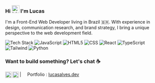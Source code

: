 ### Hi <img src="https://user-images.githubusercontent.com/1303154/88677602-1635ba80-d120-11ea-84d8-d263ba5fc3c0.gif" width="24px" alt="hi"> I'm Lucas

I'm a Front-End Web Developer living in Brazil 🇧🇷. With experience in design, communication research, and brand strategy, I bring a unique perspective to the web development field.

![Tech Stack](https://img.shields.io/static/v1?label=&message=Tech%20Stack:&color=111&style=flat-square)
![JavaScript](https://img.shields.io/static/v1?logo=javascript&label=&message=JavaScript&color=36465D&logoColor=AAA&style=flat-square&link=)
![HTML5](https://img.shields.io/badge/HTML-36465D?&style=flat-square&logo=css3&logoColor=AAA&link=)
![CSS](https://img.shields.io/badge/CSS-36465D?&style=flat-square&logo=css3&logoColor=AAA&link=)
![React](https://img.shields.io/static/v1?logo=react&label=&message=React&color=36465D&logoColor=AAA&style=flat-square&link=)
![TypeScript](https://img.shields.io/static/v1?logo=typescript&label=&message=TypeScript&color=36465D&logoColor=AAA&style=flat-square&link=)
![Tailwind](https://img.shields.io/static/v1?logo=tailwind-css&label=&message=Tailwind&color=36465D&logoColor=AAA&style=flat-square&link=)
![Python](https://img.shields.io/static/v1?logo=python&label=&message=Python&color=36465D&logoColor=AAA&style=flat-square&link=)


### Want to build something? Let's chat ☕

<a href="https://www.linkedin.com/in/lucasalvesbrito/">
  <img align="left" alt="Lucas's LinkedIn" width="20px" src="https://simpleicons.now.sh/linkedin/495f7e" />
</a>

<a href="mailto:alvesdebrito.lucas@gmail.com">
  <img align="left" alt="Lucas's Email" width="20px" src="https://simpleicons.now.sh/gmail/495f7e" />
</a>

| &nbsp;&nbsp;&nbsp; Portfolio : [lucasalves.dev](https://lucasalves.dev/)
